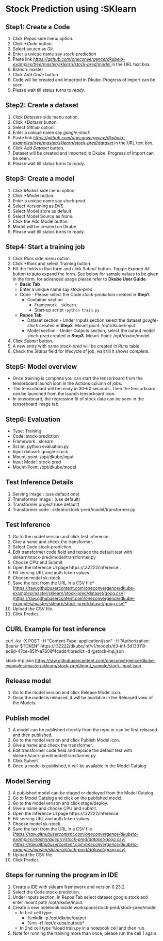 # Stock Prediction using :SKlearn
## Step1: Create a Code
1. Click *Repos* side menu option.
2. Click *+Code* button.
3. Select source as *Git*.
4. Enter a unique name say *stock-prediction*
5. Paste link *[https://github.com/oneconvergence/dkubeio-examples/tree/master/sklearn/stock-pred/model
 ](https://github.com/oneconvergence/dkubeio-examples/tree/master/sklearn/stock-pred/model)* in the URL text box.
6. Branch: master
7. Click *Add Code* button.
8. Code will be created and imported in Dkube. Progress of import can be seen.
9. Please wait till status turns to *ready*.

## Step2: Create a dataset
 1. Click *Datasets* side menu option.
 2. Click *+Dataset* button.
 3. Select *Github* option.
 4. Enter a unique name say *google-stock*
 5. Paste link *[https://github.com/oneconvergence/dkubeio-examples/tree/master/sklearn/stock-pred/dataset
 ](https://github.com/oneconvergence/dkubeio-examples/tree/master/sklearn/stock-pred/dataset)* in the URL text box.
 6. Click *Add Dataset* button.
 7. Dataset will be created and imported in Dkube. Progress of import can be seen.
 8. Please wait till status turns to *ready*.

## Step3: Create a model
 1. Click *Models* side menu option.
 2. Click *+Model* button.
 3. Enter a unique name say *stock-pred*.
 4. Select Versioning as DVS. 
 5. Select Model store as default.
 6. Select Model Source as None.
 7. Click the Add Model button.
 8. Model will be created on Dkube.
 9. Please wait till status turns to ready.

## Step4: Start a training job
 1. Click *Runs* side menu option.
 2. Click *+Runs* and select Training button.
 3. Fill the fields in Run form and click *Submit* button. Toggle *Expand All* button to auto expand the form. See below for sample values to be given in the form, for advanced usage please refer to **Dkube User Guide**.
	- **Basic Tab**
	- Enter a unique name say *stock-pred*
	- Code - Please select the Code *stock-prediction* created in **Step1**.
      - Container section
		- Framework - sklearn.
		- Start-up script -`python train.py`
	- **Repos Tab**
	  - Dataset section - Under Inputs section,select the dataset *google-stock* created in **Step2**. Mount point: /opt/dkube/input.
	  - Model section - Under Outputs section, select the output model *stock-pred* created in **Step3**. Mount-Point: /opt/dkube/model
4. Click *Submit* button.
5. A new entry with name *stock-pred* will be created in *Runs* table.
6. Check the *Status* field for lifecycle of job, wait till it shows *complete*.

## Step5: Model overview
- Once training is complete you can start the tensorboard from the tensorboard launch icon in the Actions column of jobs. 
- The tensorboard will be ready in 30-60 seconds. Then the tensorboard can be launched from the launch tensorboard icon. 
- In tensorboard, the regression fit of stock data can be seen in the tensorboard image tab. 

## Step6: Evaluation
- Type: Training
- Code: stock-prediction
- Framework : sklearn
- Script: python evaluation.py
- Input dataset: google-stock
- Mount-point: /opt/dkube/input
- Input Model: stock-pred
- Mount-Point: /opt/dkube/model

## Test Inference Details
1. Serving image : (use default one)
2. Transformer image : (use default)
3. Transformer project (use default)
4. Transformer code : sklearn/stock-pred/model/transformer.py 

## Test Inference
1. Go to the model version and click test inference.
2. Give a name and check the transformer.
3. Select Code stock-prediction.
4. Edit transformer code field and replace the default test with sklearn/stock-pred/model/transformer.py
5. Choose CPU and Submit. 
6. Open the Inference UI page https://<IP>:32222/inference .
7. Fill serving URL and auth token values.
8. Choose model sk-stock.
9. Save the text from the URL in a CSV file*[https://raw.githubusercontent.com/oneconvergence/dkube-examples/master/sklearn/stock-pred/dataset/goog.csv](https://raw.githubusercontent.com/oneconvergence/dkube-examples/master/sklearn/stock-pred/dataset/goog.csv)*
10. Upload the CSV file.
11. Click Predict. 

## CURL Example for test inference
curl -kv -X POST -H "Content-Type: application/json" -H "Authorization: Bearer $TOKEN" https://<IP>:32222/dkube/inf/v1/models/d3-inf-3d133119-ec8d-47ce-851f-a7608f4cadd4:predict -d @stock-inp.json

stock-inp.json https://raw.githubusercontent.com/oneconvergence/dkube-examples/master/sklearn/stock-pred/input_sample/stock-input.json

## Release model
1. Go to the model version and click Release Model icon.
2. Once the model is released, it will be available in the Released view of the Models.

## Publish model
1. A model can be published directly from the repo or can be first released and then published.
2. Go to the model version and click Publish Model icon.
3. Give a name and check the transformer.
4. Edit transformer code field and replace the default test with sklearn/stock-pred/model/transformer.py
5. Click Submit. 
6. Once a model is published, it will be available in the Model Catalog.

## Model Serving
1. A published model can be staged or deployed from the Model Catalog.
2. Go to Model Catalog and click on the published model.
3. Go to the model verison and click stage/deploy.
4. Give a name and choose CPU and submit.
5. Open the Inference UI page https://<IP>:32222/inference
6. Fill serving URL and auth token values.
7. Choose model sk-stock.
8. Save the text from the URL in a CSV file *[https://raw.githubusercontent.com/oneconvergence/dkubeio-examples/master/sklearn/stock-pred/dataset/goog.csv](https://raw.githubusercontent.com/oneconvergence/dkubeio-examples/master/sklearn/stock-pred/dataset/goog.csv)*
9. Upload the CSV file
10. Click Predict.

## Steps for running the program in IDE
1. Create a IDE with sklearn framework and version 0.23.2.
2. Select the Code stock-prediction.
3. Under Inputs section, in Repos Tab select dataset google stock and enter mount path /opt/dkube/input.
4. Create a new notebook inside workspace/stock-pred/stock-pred/model
   - In first cell type:
     - %mkdir -p /opt/dkube/output
     - %rm -rf /opt/dkube/output/*
   - In 2nd cell type %load train.py in a notebook cell and then run.
5. Note for running the training more than once, please run the cell 1 again.
